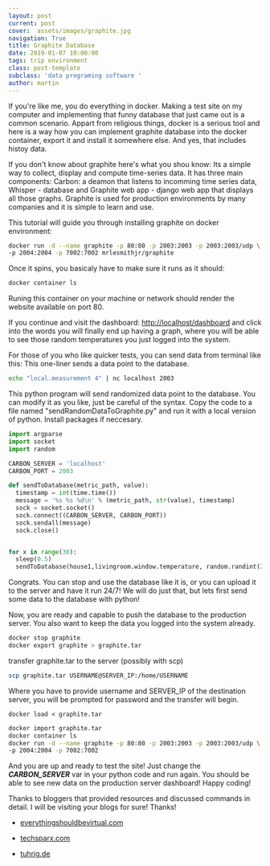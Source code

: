 ```yaml
---
layout: post
current: post
cover:  assets/images/graphite.jpg
navigation: True
title: Graphite Database
date: 2019-01-07 10:00:00
tags: trip environment
class: post-template
subclass: 'data programing software '
author: martin
---
```


If you're like me, you do everything in docker. Making a test site on my computer and implementing that funny database that just came out is a common scenario. Appart from religious things, docker is a serious tool and here is a way how you can implement graphite database into the docker container, export it and install it somewhere else. And yes, that includes histoy data.

If you don't know about graphite here's what you shou know:
Its a simple way to collect, display and compute time-series data. It has three main components: Carbon: a deamon that listens to incomming time series data, Whisper - database and Graphite web app - django web app that displays all those graphs. Graphite is used for production environments by many companies and it is simple to learn and use.

This tutorial will guide you through installing graphite on docker environment:

``` bash
docker run -d --name graphite -p 80:80 -p 2003:2003 -p 2003:2003/udp \
-p 2004:2004 -p 7002:7002 mrlesmithjr/graphite
```

Once it spins, you basicaly have to make sure it runs as it should:

``` bash
docker container ls
```

Runing this container on your machine or network should render the website available on port 80.

If you continue and visit the dashboard: [http://localhost/dashboard]('http://localhost/dashboard')
and click into the words you will finally end up having a graph, where you will be able to see those random temperatures you just logged into the system.

For those of you who like quicker tests, you can send data from terminal like this:
This one-liner sends a data point to the database.

``` bash 
echo "local.measurement 4" | nc localhost 2003
```

This python program will send randomized data point to the database. You can modify it as you like, just be careful of the syntax. Copy the code to a file named "sendRandomDataToGraphite.py" and run it with a local version of python. Install packages if neccesary.

``` python
import argparse
import socket
import random

CARBON_SERVER = 'localhost'
CARBON_PORT = 2003

def sendToDatabase(metric_path, value):
  timestamp = int(time.time())
  message = '%s %s %d\n' % (metric_path, str(value), timestamp)
  sock = socket.socket()
  sock.connect((CARBON_SERVER, CARBON_PORT))
  sock.sendall(message)
  sock.close()


for x in range(30):
  sleep(0.5)
  sendToDatabase(house1,livingroom.window.temperature, random.randint(20,35))
```

Congrats. You can stop and use the database like it is, or you can upload it to the server and have it run 24/7! We will do just that, but lets first send some data to the database with python!

Now, you are ready and capable to push the database to the production server. You also want to keep the data you logged into the system already.


``` bash
docker stop graphite
docker export graphite > graphite.tar
```

transfer graphite.tar to the server (possibly with scp)

``` bash
scp graphite.tar USERNAME@SERVER_IP:/home/USERNAME
```

Where you have to provide username and SERVER_IP of the destination server, you will be prompted for password and the transfer will begin.

````
docker load < graphite.tar
````

``` bash
docker import graphite.tar
docker container ls
docker run -d --name graphite -p 80:80 -p 2003:2003 -p 2003:2003/udp \
-p 2004:2004 -p 7002:7002
```

And you are up and ready to test the site!
Just change the ***CARBON_SERVER*** var in your python code and run again. You should be able to see new data on the production server dashboard! Happy coding!

Thanks to bloggers that provided resources and discussed commands in detail. I will be visiting your blogs for sure! Thanks!

* [everythingshouldbevirtual.com]('https://everythingshouldbevirtual.com/containers/docker-spinning-graphite-container/')

* [techsparx.com]('https://techsparx.com/software-development/docker/deploy-images-without-registry.html')

* [tuhrig.de]('https://tuhrig.de/difference-between-save-and-export-in-docker/')
